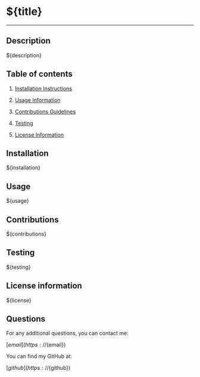 # ${title}

---

## Description

${description}

## Table of contents

1. [Installation Instructions]()

2. [Usage Information]()

3. [Contributions Guidelines]()

4. [Testing]()

5. [License Information]()

## Installation

${installation}

<!-- how to install the app -->

## Usage

${usage}

<!-- how to open/use the app -->

## Contributions

${contributions}

<!-- list contributions here -->

## Testing

${testing}

## License information

${license}

## Questions

For any additional questions, you can contact me:

[${email}](https://${email})

You can find my GitHub at:

[${github}](https://${github})
